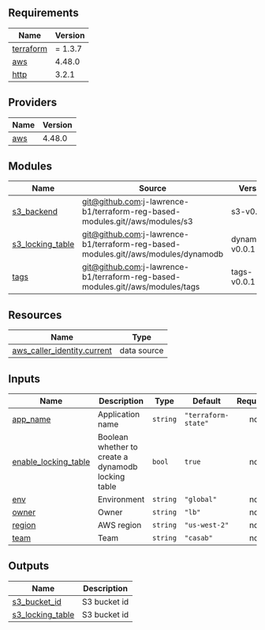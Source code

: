 ## Requirements

| Name | Version |
|------|---------|
| <a name="requirement_terraform"></a> [terraform](#requirement\_terraform) | = 1.3.7 |
| <a name="requirement_aws"></a> [aws](#requirement\_aws) | 4.48.0 |
| <a name="requirement_http"></a> [http](#requirement\_http) | 3.2.1 |

## Providers

| Name | Version |
|------|---------|
| <a name="provider_aws"></a> [aws](#provider\_aws) | 4.48.0 |

## Modules

| Name | Source | Version |
|------|--------|---------|
| <a name="module_s3_backend"></a> [s3\_backend](#module\_s3\_backend) | git@github.com:j-lawrence-b1/terraform-reg-based-modules.git//aws/modules/s3 | s3-v0.0.1 |
| <a name="module_s3_locking_table"></a> [s3\_locking\_table](#module\_s3\_locking\_table) | git@github.com:j-lawrence-b1/terraform-reg-based-modules.git//aws/modules/dynamodb | dynamodb-v0.0.1 |
| <a name="module_tags"></a> [tags](#module\_tags) | git@github.com:j-lawrence-b1/terraform-reg-based-modules.git//aws/modules/tags | tags-v0.0.1 |

## Resources

| Name | Type |
|------|------|
| [aws_caller_identity.current](https://registry.terraform.io/providers/hashicorp/aws/4.48.0/docs/data-sources/caller_identity) | data source |

## Inputs

| Name | Description | Type | Default | Required |
|------|-------------|------|---------|:--------:|
| <a name="input_app_name"></a> [app\_name](#input\_app\_name) | Application name | `string` | `"terraform-state"` | no |
| <a name="input_enable_locking_table"></a> [enable\_locking\_table](#input\_enable\_locking\_table) | Boolean whether to create a dynamodb locking table | `bool` | `true` | no |
| <a name="input_env"></a> [env](#input\_env) | Environment | `string` | `"global"` | no |
| <a name="input_owner"></a> [owner](#input\_owner) | Owner | `string` | `"lb"` | no |
| <a name="input_region"></a> [region](#input\_region) | AWS region | `string` | `"us-west-2"` | no |
| <a name="input_team"></a> [team](#input\_team) | Team | `string` | `"casab"` | no |

## Outputs

| Name | Description |
|------|-------------|
| <a name="output_s3_bucket_id"></a> [s3\_bucket\_id](#output\_s3\_bucket\_id) | S3 bucket id |
| <a name="output_s3_locking_table"></a> [s3\_locking\_table](#output\_s3\_locking\_table) | S3 bucket id |
